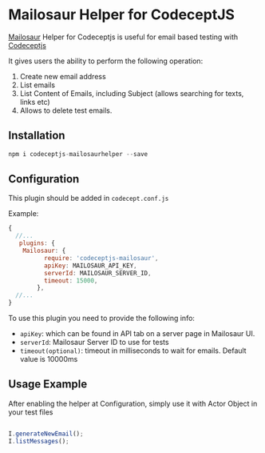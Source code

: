 # Mailosaur Helper for CodeceptJS

[Mailosaur](https://mailosaur.com/) Helper for Codeceptjs is useful for email based testing with [Codeceptjs](https://codecept.io/)

It gives users the ability to perform the following operation: 

1) Create new email address
2) List emails
3) List Content of Emails, including Subject (allows searching for texts, links etc)
4) Allows to delete test emails. 

## Installation

```js
npm i codeceptjs-mailosaurhelper --save
```

## Configuration

This plugin should be added in `codecept.conf.js`

Example:

```js
{
  //...
   plugins: {
    Mailosaur: {
          require: 'codeceptjs-mailosaur',
          apiKey: MAILOSAUR_API_KEY,
          serverId: MAILOSAUR_SERVER_ID,
          timeout: 15000,
        },
  //...
}
```

To use this plugin you need to provide the following info:

- `apiKey`: which can be found in API tab on a server page in Mailosaur UI.
- `serverId`: Mailosaur Server ID to use for tests
- `timeout(optional)`: timeout in milliseconds to wait for emails. Default value is 10000ms

## Usage Example

After enabling the helper at Configuration, simply use it with Actor Object in your test files 

```js

I.generateNewEmail();
I.listMessages();
```
